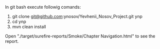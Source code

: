 In git bash execute followig comands:
1) git clone git@github.com:ynosov/Yevhenii_Nosov_Project.git ynp
2) cd ynp
3) mvn clean install

Open "./target/surefire-reports/Smoke/Chapter Navigation.html" to see the report.
